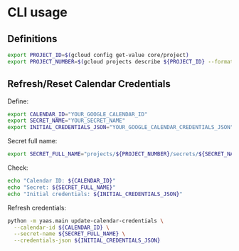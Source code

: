 # CLI usage

## Definitions

```bash
export PROJECT_ID=$(gcloud config get-value core/project)
export PROJECT_NUMBER=$(gcloud projects describe ${PROJECT_ID} --format="value(projectNumber)")
```

## Refresh/Reset Calendar Credentials

Define:

```bash
export CALENDAR_ID="YOUR_GOOGLE_CALENDAR_ID"
export SECRET_NAME="YOUR_SECRET_NAME"
export INITIAL_CREDENTIALS_JSON="YOUR_GOOGLE_CALENDAR_CREDENTIALS_JSON"
```

Secret full name:

```bash
export SECRET_FULL_NAME="projects/${PROJECT_NUMBER}/secrets/${SECRET_NAME}"
```

Check:

```bash
echo "Calendar ID: ${CALENDAR_ID}"
echo "Secret: ${SECRET_FULL_NAME}"
echo "Initial credentials: ${INITIAL_CREDENTIALS_JSON}"
```

Refresh credentials:

```bash
python -m yaas.main update-calendar-credentials \
  --calendar-id ${CALENDAR_ID} \
  --secret-name ${SECRET_FULL_NAME} \
  --credentials-json ${INITIAL_CREDENTIALS_JSON}
```
